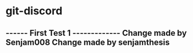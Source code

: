 # git-discord
------ First Test 1 -------------
Change made by Senjam008
Change made by senjamthesis
-----------------------------
